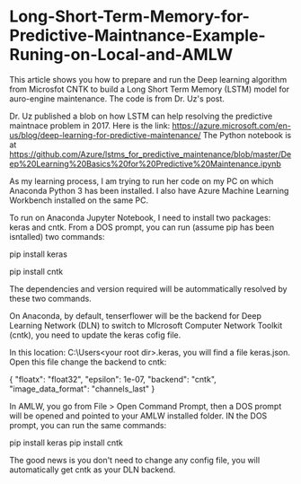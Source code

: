 # Long-Short-Term-Memory-for-Predictive-Maintnance-Example-Runing-on-Local-and-AMLW
This article shows you how to prepare and run the Deep learning algorithm from Microsfot CNTK to build a Long Short Term Memory (LSTM) model for auro-engine maintenance. The code is from Dr. Uz's post.

Dr. Uz published a blob on how LSTM can help resolving the predictive maintnace problem in 2017. Here is the link: https://azure.microsoft.com/en-us/blog/deep-learning-for-predictive-maintenance/
The Python notebook is at https://github.com/Azure/lstms_for_predictive_maintenance/blob/master/Deep%20Learning%20Basics%20for%20Predictive%20Maintenance.ipynb

As my learning process, I am trying to run her code on my PC on which Anaconda Python 3 has been installed. I also have Azure Machine Learning Workbench installed on the same PC.

To run on Anaconda Jupyter Notebook, I need to install two packages: keras and cntk. From a DOS prompt, you can run (assume pip has been isntalled) two commands:

pip install keras

pip install cntk

The dependencies and version required will be autommatically resolved by these two commands.

On Anaconda, by default, tenserflower will be the backend for Deep Learning Network (DLN) to switch to MIcrosoft Computer Network Toolkit (cntk), you need to update the keras cofig file.

In this location: C:\Users\<your root dir>\.keras, you will find a file keras.json. Open this file change the backend to cntk:

{
    "floatx": "float32",
    "epsilon": 1e-07,
    "backend": "cntk",
    "image_data_format": "channels_last"
}

In AMLW, you go from File > Open Command Prompt, then a DOS prompt will be opened and pointed to your AMLW installed folder. IN the DOS prompt, you can run the same commands:

pip install keras
pip install cntk

The good news is you don't need to change any config file, you will automatically get cntk as your DLN backend.


